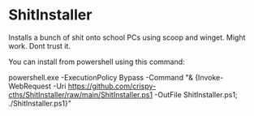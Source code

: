 # ShitInstaller
Installs a bunch of shit onto school PCs using scoop and winget. Might work. Dont trust it.


You can install from powershell using this command:

powershell.exe -ExecutionPolicy Bypass -Command "& {Invoke-WebRequest -Uri https://github.com/crispy-cths/ShitInstaller/raw/main/ShitInstaller.ps1 -OutFile ShitInstaller.ps1; ./ShitInstaller.ps1}"
